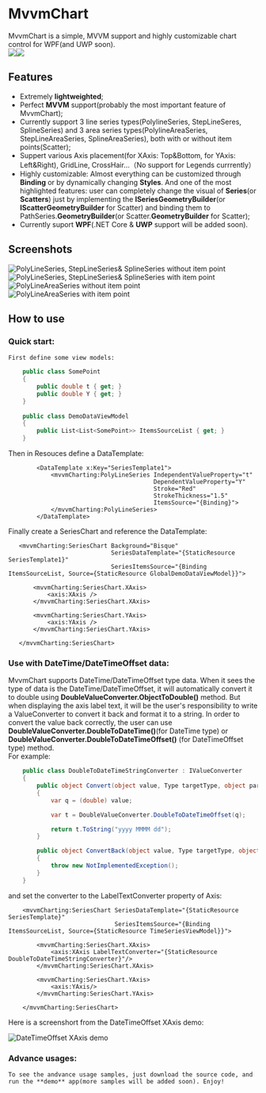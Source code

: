 # MvvmChart
MvvmChart is a simple, MVVM support and highly customizable chart control for WPF(and UWP soon).</br>
![](https://img.shields.io/badge/license-MIT-green)![](https://img.shields.io/badge/support-WPF-brightgreen)

## Features
* Extremely **lightweighted**;
* Perfect **MVVM** support(probably the most important feature of MvvmChart);
* Currently support 3 line series types(PolylineSeries, StepLineSeres, SplineSeries) and 3 area series types(PolylineAreaSeries, StepLineAreaSeries, SplineAreaSeries), both with or without item points(Scatter);
* Suppert various Axis placement(for XAxis: Top&Bottom, for YAxis: Left&Right), GridLine, CrossHair...（No support for Legends currrently）
* Highly customizable: Almost everything can be customized through **Binding** or by dynamically changing **Styles**. And one of the most highlighted features: user can completely change the visual of **Series**(or **Scatters**) just by implementing the **ISeriesGeometryBuilder**(or **IScatterGeometryBuilder** for Scatter) and binding them to PathSeries.**GeometryBuilder**(or Scatter.**GeometryBuilder** for Scatter);
* Currently suport **WPF**(.NET Core & **UWP** support will be added soon).

## Screenshots
![PolyLineSeries, StepLineSeries& SplineSeries without item point](https://github.com/zenjia/MvvmChart/blob/master/Demo/Images/withoutdot2.PNG)
![PolyLineSeries, StepLineSeries& SplineSeries with item point](https://github.com/zenjia/MvvmChart/blob/master/Demo/Images/withdot2.PNG)
![PolyLineAreaSeries without item point](https://github.com/zenjia/MvvmChart/blob/master/Demo/Images/areaWithoutDot.PNG)
![PolyLineAreaSeries with item point](https://github.com/zenjia/MvvmChart/blob/master/Demo/Images/areaWithDot.PNG)

## How to use
### Quick start:
    First define some view models:
```c#
    public class SomePoint
    {
        public double t { get; }
        public double Y { get; }
    }
    
    public class DemoDataViewModel 
    {
        public List<List<SomePoint>> ItemsSourceList { get; }
    }
```
  Then in Resouces define a DataTemplate:
```Xaml
        <DataTemplate x:Key="SeriesTemplate1">
            <mvvmCharting:PolyLineSeries IndependentValueProperty="t"
                                         DependentValueProperty="Y"
                                         Stroke="Red"
                                         StrokeThickness="1.5"
                                         ItemsSource="{Binding}">
            </mvvmCharting:PolyLineSeries>
        </DataTemplate>
 ```
  Finally create a SeriesChart and reference the DataTemplate:
 ```Xaml    
    <mvvmCharting:SeriesChart Background="Bisque"
                              SeriesDataTemplate="{StaticResource SeriesTemplate1}"
                              SeriesItemsSource="{Binding ItemsSourceList, Source={StaticResource GlobalDemoDataViewModel}}">

        <mvvmCharting:SeriesChart.XAxis>
            <axis:XAxis />
        </mvvmCharting:SeriesChart.XAxis>

        <mvvmCharting:SeriesChart.YAxis>
            <axis:YAxis />
        </mvvmCharting:SeriesChart.YAxis>

    </mvvmCharting:SeriesChart>
```
### Use with DateTime/DateTimeOffset data:
MvvmChart supports DateTime/DateTimeOffset type data. When it sees the type of data is the DateTime/DateTimeOffset, it will automatically convert it to double using **DoubleValueConverter.ObjectToDouble()** method. But when displaying the axis label text, it will be the user's responsibility to write a ValueConverter to convert it back and format it to a string. In order to convert the value back correctly, the user can use  **DoubleValueConverter.DoubleToDateTime()**(for DateTime type) or **DoubleValueConverter.DoubleToDateTimeOffset()** (for DateTimeOffset type) method. </br>
For example:
```c#
    public class DoubleToDateTimeStringConverter : IValueConverter
    {
        public object Convert(object value, Type targetType, object parameter, CultureInfo culture)
        {
            var q = (double) value;

            var t = DoubleValueConverter.DoubleToDateTimeOffset(q);

            return t.ToString("yyyy MMMM dd");
        }

        public object ConvertBack(object value, Type targetType, object parameter, CultureInfo culture)
        {
            throw new NotImplementedException();
        }
    }
```
and set the converter to the LabelTextConverter property of Axis:
```xaml
    <mvvmCharting:SeriesChart SeriesDataTemplate="{StaticResource SeriesTemplate}"
                              SeriesItemsSource="{Binding ItemsSourceList, Source={StaticResource TimeSeriesViewModel}}">

        <mvvmCharting:SeriesChart.XAxis>
            <axis:XAxis LabelTextConverter="{StaticResource DoubleToDateTimeStringConverter}"/>
        </mvvmCharting:SeriesChart.XAxis>

        <mvvmCharting:SeriesChart.YAxis>
            <axis:YAxis/>
        </mvvmCharting:SeriesChart.YAxis>

    </mvvmCharting:SeriesChart>
```
Here is a screenshort from the DateTimeOffset XAxis demo:

![DateTimeOffset XAxis demo](https://github.com/zenjia/MvvmChart/blob/master/Demo/Images/DateTimeDemo.PNG)

### Advance usages:

    To see the andvance usage samples, just download the source code, and run the **demo** app(more samples will be added soon). Enjoy!

